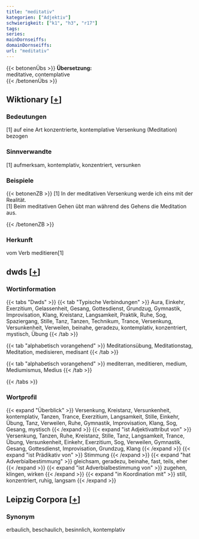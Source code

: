 ```yaml
---
title: "meditativ"
kategorien: ["Adjektiv"]
schwierigkeit: ["k1", "h3", "r17"]
tags:
series:
mainDornseiffs:
domainDornseiffs:
url: "meditativ"
---
```


{{< betonenÜbs >}}
**Übersetzung:**  
meditative, contemplative  
{{< /betonenÜbs >}}

## Wiktionary [[+](https://de.wiktionary.org/wiki/meditativ)]

### Bedeutungen
[1] auf eine Art konzentrierte, kontemplative Versenkung (Meditation) bezogen  

### Sinnverwandte
[1] aufmerksam, kontemplativ, konzentriert, versunken  

### Beispiele
{{< betonenZB >}}
[1] In der meditativen Versenkung werde ich eins mit der Realität.  
[1] Beim meditativen Gehen übt man während des Gehens die Meditation aus.  

{{< /betonenZB >}}
### Herkunft
vom Verb meditieren[1]  



## dwds [[+](https://www.dwds.de/wb/meditativ)]

### Wortinformation
{{< tabs "Dwds" >}}
{{< tab "Typische Verbindungen" >}}
Aura, Einkehr, Exerzitium, Gelassenheit, Gesang, Gottesdienst, Grundzug, Gymnastik, Improvisation, Klang, Kreistanz, Langsamkeit, Praktik, Ruhe, Sog, Spaziergang, Stille, Tanz, Tanzen, Technikum, Trance, Versenkung, Versunkenheit, Verweilen, beinahe, geradezu, kontemplativ, konzentriert, mystisch, Übung
{{< /tab >}}

{{< tab "alphabetisch vorangehend" >}}
Meditationsübung, Meditationstag, Meditation, medisieren, medisant
{{< /tab >}}

{{< tab "alphabetisch vorangehend" >}}
mediterran, meditieren, medium, Mediumismus, Medius
{{< /tab >}}

{{< /tabs >}}

### Wortprofil
{{< expand "Überblick" >}} Versenkung, Kreistanz, Versunkenheit, kontemplativ, Tanzen, Trance, Exerzitium, Langsamkeit, Stille, Einkehr, Übung, Tanz, Verweilen, Ruhe, Gymnastik, Improvisation, Klang, Sog, Gesang, mystisch {{< /expand >}}
{{< expand "ist Adjektivattribut von" >}} Versenkung, Tanzen, Ruhe, Kreistanz, Stille, Tanz, Langsamkeit, Trance, Übung, Versunkenheit, Einkehr, Exerzitium, Sog, Verweilen, Gymnastik, Gesang, Gottesdienst, Improvisation, Grundzug, Klang {{< /expand >}}
{{< expand "ist Prädikativ von" >}} Stimmung {{< /expand >}}
{{< expand "hat Adverbialbestimmung" >}} gleichsam, geradezu, beinahe, fast, teils, eher {{< /expand >}}
{{< expand "ist Adverbialbestimmung von" >}} zugehen, klingen, wirken {{< /expand >}}
{{< expand "in Koordination mit" >}} still, konzentriert, ruhig, langsam {{< /expand >}}

## Leipzig Corpora [[+](https://corpora.uni-leipzig.de/en/res?word=meditativ&corpusId=deu_newscrawl-public_2018)]


### Synonym
erbaulich, beschaulich, besinnlich, kontemplativ

